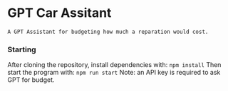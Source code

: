 # GPT Car Assitant

```
A GPT Assistant for budgeting how much a reparation would cost.
```

### Starting
After cloning the repository, install dependencies with:
```npm install```
Then start the program with:
```npm run start```
Note: an API key is required to ask GPT for budget.
